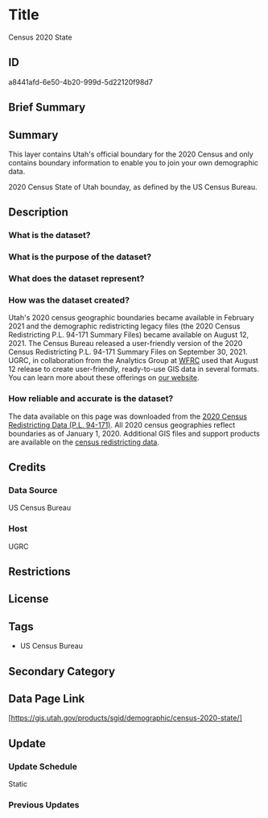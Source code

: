# Title

Census 2020 State

## ID

a8441afd-6e50-4b20-999d-5d22120f98d7

## Brief Summary

## Summary

This layer contains Utah's official boundary for the 2020 Census and only contains boundary information to enable you to join your own demographic data.

2020 Census State of Utah bounday, as defined by the US Census Bureau.

## Description

### What is the dataset?

### What is the purpose of the dataset?

### What does the dataset represent?

### How was the dataset created?

Utah's 2020 census geographic boundaries became available in February 2021 and the demographic redistricting legacy files (the 2020 Census Redistricting P.L. 94-171 Summary Files) became available on August 12, 2021. The Census Bureau released a user-friendly version of the 2020 Census Redistricting P.L. 94-171 Summary Files on September 30, 2021. UGRC, in collaboration from the Analytics Group at [WFRC](https://wfrc.org/) used that August 12 release to create user-friendly, ready-to-use GIS data in several formats. You can learn more about these offerings on [our website](https://gis.utah.gov/blog/2021-08-31-census-2020-redistricting-data/).

### How reliable and accurate is the dataset?

The data available on this page was downloaded from the [2020 Census Redistricting Data (P.L. 94-171)](https://www.census.gov/programs-surveys/decennial-census/about/rdo/summary-files.html#P2). All 2020 census geographies reflect boundaries as of January 1, 2020. Additional GIS files and support products are available on the [census redistricting data](https://www.census.gov/programs-surveys/decennial-census/about/rdo/summary-files.html#P2).

## Credits

### Data Source

US Census Bureau

### Host

UGRC

## Restrictions

## License

## Tags

- US Census Bureau

## Secondary Category

## Data Page Link

[https://gis.utah.gov/products/sgid/demographic/census-2020-state/]

## Update

### Update Schedule

Static

### Previous Updates
